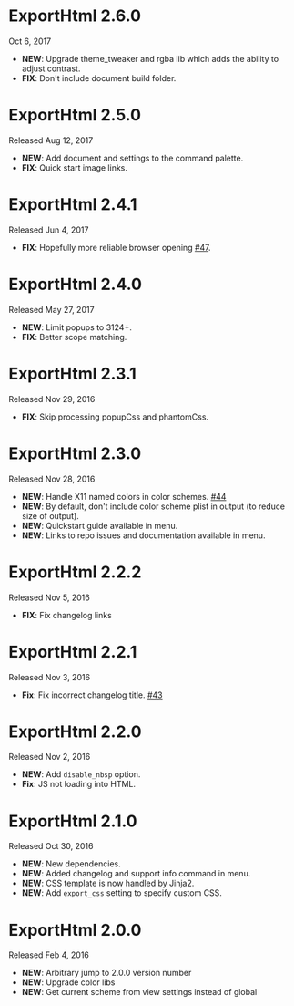 # ExportHtml 2.6.0

Oct 6, 2017

- **NEW**: Upgrade theme_tweaker and rgba lib which adds the ability to adjust contrast.
- **FIX**: Don't include document build folder.

# ExportHtml 2.5.0

Released Aug 12, 2017

- **NEW**: Add document and settings to the command palette.
- **FIX**: Quick start image links.

# ExportHtml 2.4.1

Released Jun 4, 2017

- **FIX**: Hopefully more reliable browser opening [#47](https://github.com/facelessuser/ExportHtml/issues/47).

# ExportHtml 2.4.0

Released May 27, 2017

- **NEW**: Limit popups to 3124+.
- **FIX**: Better scope matching.

# ExportHtml 2.3.1

Released Nov 29, 2016

- **FIX**: Skip processing popupCss and phantomCss.

# ExportHtml 2.3.0

Released Nov 28, 2016

- **NEW**: Handle X11 named colors in color schemes. [#44](https://github.com/facelessuser/ExportHtml/issues/44)
- **NEW**: By default, don't include color scheme plist in output (to reduce size of output).
- **NEW**: Quickstart guide available in menu.
- **NEW**: Links to repo issues and documentation available in menu.

# ExportHtml 2.2.2

Released Nov 5, 2016

- **FIX**: Fix changelog links

# ExportHtml 2.2.1

Released Nov 3, 2016

- **Fix**: Fix incorrect changelog title. [#43](https://github.com/facelessuser/ExportHtml/pull/43)

# ExportHtml 2.2.0

Released Nov 2, 2016

- **NEW**: Add `disable_nbsp` option.
- **Fix**: JS not loading into HTML.

# ExportHtml 2.1.0

Released Oct 30, 2016

- **NEW**: New dependencies.
- **NEW**: Added changelog and support info command in menu.
- **NEW**: CSS template is now handled by Jinja2.
- **NEW**: Add `export_css` setting to specify custom CSS.

# ExportHtml 2.0.0

Released Feb 4, 2016

- **NEW**: Arbitrary jump to 2.0.0 version number
- **NEW**: Upgrade color libs
- **NEW**: Get current scheme from view settings instead of global
